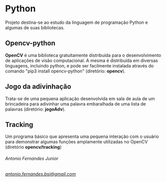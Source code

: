 # Python

Projeto destina-se ao estudo da linguagem de programação Python e algumas de suas bibliotecas.

## Opencv-python

**OpenCV** é uma biblioteca gratuitamente distribuída para o desenvolvimento de aplicações de visão computacional.
 A mesma é distribuída em diversas linguagens, incluindo python, e pode ser facilmente instalada através do comando
 "pip3 install opencv-python" (diretório: **opencv**).

## Jogo da adivinhação

Trata-se de uma pequena aplicação desenvolvida em sala de aula de um brincadeira para adivinhar uma palavra embaralhada
de uma lista de palavras (diretório: **jogoAdv**).

## Tracking

Um programa básico que apresenta uma pequena interação com o usuário para demonstrar algumas funções amplamente
utilizadas no OpenCV (diretório **opencv/tracking**)

 

###### Antonio Fernandes Junior
###### antonio.fernandes.bsi@gmail.com